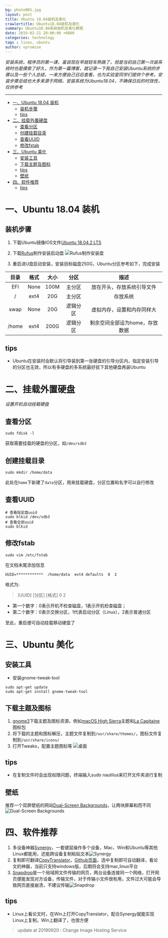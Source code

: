 ```yaml
---
bg: photo001.jpg
layout: post
title: Ubuntu 18.04装机及美化
crawlertitle: Ubuntu18.04装机及美化
summary: Ubuntu18.04系统装机及美化教程
date: 2019-02-21 20:00:00 +0800
categories: technology
tags : linux, ubuntu
author: vpromise
---
```


*安装系统，程序员的第一课，虽说现在早就轻车熟路了，但是当初自己第一次装系统时也是摸索了好久，作为第一篇博客，就记录一下我自己安装Ubuntu系统的步骤以及一些个人总结，一来方便自己日后查看，也为实验室同学们提供个参考。安装步骤总结也大多来源于网络，安装系统为Ubuntu18.04，不确保日后的时效性，仅供参考*

--- 

- [一、Ubuntu 18.04 装机](#一ubuntu-1804-装机)
  - [装机步骤](#装机步骤)
  - [tips](#tips)
- [二、挂载外置硬盘](#二挂载外置硬盘)
  - [查看分区](#查看分区)
  - [创建挂载目录](#创建挂载目录)
  - [查看UUID](#查看uuid)
  - [修改fstab](#修改fstab)
- [三、Ubuntu 美化](#三ubuntu-美化)
  - [安装工具](#安装工具)
  - [下载主题及图标](#下载主题及图标)
  - [tips](#tips-1)
  - [壁纸](#壁纸)
- [四、软件推荐](#四软件推荐)
  - [tips](#tips-2)

# 一、Ubuntu 18.04 装机

## 装机步骤
1. 下载Ubuntu镜像IOS文件[Ubuntu 18.04.2 LTS](https://www.ubuntu.com/download/desktop)
2. 下载[Rufus](https://rufus.ie/)制作安装启动盘
![Rufus制作安装盘](https://i.loli.net/2019/09/20/zsLldriH7GpIfCU.png)

3. 重启进U盘启动安装，安装目标磁盘250G，Ubuntu分区参考如下，完成安装

| 目录   | 格式 | 大小  |   分区   |          描述        |
| :---: | :--: | :--: | :-----: | :-----------------: |
|  EFI  | None | 100M |  主分区  |   放在开头，存放系统引导文件  |
|   /   | ext4 | 20G  |  主分区  |          存放系统          |
| swap  | None | 20G  | 逻辑分区 |   虚拟内存，设置和内存同样大  |
| /home | ext4 | 200G | 逻辑分区 | 剩余空间全部设为home，存放数据 |

## tips
* Ubuntu在安装时会默认将引导装到第一张硬盘的引导分区内，指定安装引导的分区也无效，所以有多硬盘的多系统最好拔下其他硬盘再装Ubuntu

# 二、挂载外置硬盘
*设置开机自动挂载硬盘*
## 查看分区
```
sudo fdisk -l  
```
获取需要挂载的硬盘的分区，如`/dev/sdb3`

## 创建挂载目录
```
sudo mkdir /home/data
```
此处在`home`下新建了`data`分区，用来挂载硬盘，分区位置和名字可以自行修改
## 查看UUID
```
# 查看指定盘uuid
sudo blkid /dev/sdb3
# 查看全部uuid
sudo blkid 
```
## 修改fstab
```
sudo vim /etc/fstab
```
在文档末尾添加信息
```
UUID=************  /home/data  ext4 defaults  0  2
```
格式为:
> [UUID] [分区]  [格式]  0  2

- 第一个数字：0表示开机不检查磁盘，1表示开机检查磁盘； 
- 第二个数字：0表示交换分区，1代表启动分区（Linux），2表示普通分区 

至此，重启便可自动挂载移动硬盘了

# 三、Ubuntu 美化
## 安装工具
* 安装gnome-tweak-tool
```
sudo apt-get update
sudo apt-get install gnome-tweak-tool
```
## 下载主题及图标
1. [gnome3](https://www.gnome-look.org/)下载主题及图标资源，例如[macOS High Sierra](https://www.gnome-look.org/s/Gnome/p/1013714/)主题和[La Capitaine](https://www.gnome-look.org/p/1148695/)图标包
2. 将下载的主题和图标解压，主题文件复制到`/usr/share/themes/`，图标文件复制到`/usr/share/icons/`
3. 打开Tweaks，配置主题图标等
![桌面](https://i.loli.net/2019/09/20/zkaS5VR7JIhY3Tn.png)
## tips
* 在复制文件时会出现权限问题，终端输入sudo nautilus来打开文件夹进行复制
## 壁纸
推荐一个双屏壁纸的网站[Dual-Screen Backgrounds](https://www.twelvesouth.com/wallpaper)，让两块屏幕和而不同
![Dual-Screen Backgrounds](https://i.loli.net/2019/09/20/g8WinXO69jzTPeu.png)

# 四、软件推荐
1. 多设备神器[Synergy](https://symless.com/synergy)，一套键鼠操作多个设备，Mac、Win和Ubuntu等其他Linux都能用，还能跨设备复制粘贴文本![Synergy](https://i.loli.net/2019/09/20/2ZKfJBVMUtGHDog.png)
2. 复制即可翻译[CopyTranslator](https://hypercube.top/copytranslator/#features)，[Github页面](https://github.com/CopyTranslator/CopyTranslator/releases)，选中复制即可自动翻译，看论文的神器，当前只支持windows版，后期将会支持mac,linux平台
3. [Snapdrop](https://snapdrop.net/#)是一个局域网文件传输的网页，两台设备连接同一个网络，打开网页便能发现对方设备，传输文件，对于传输小文件很有用，文件过大可能会导致网页直接崩溃，不建议传输![Snapdrop](https://i.loli.net/2019/09/20/Wbw8ylIZA1QxJOu.png)

## tips
 * Linux上看论文时，在Win上打开CopyTranslator，配合Synergy就能实现Linux上复制，Win上翻译了，也很方便

> update at 20190920 : Change Image Hosting Service

